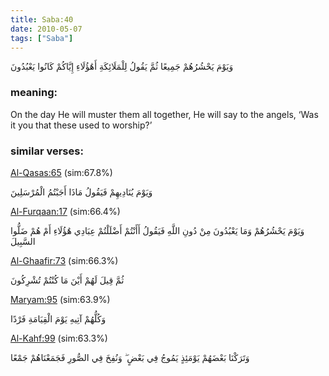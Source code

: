 ```yaml
---
title: Saba:40
date: 2010-05-07
tags: ["Saba"]
---
```

وَيَوْمَ يَحْشُرُهُمْ جَمِيعًا ثُمَّ يَقُولُ لِلْمَلَائِكَةِ أَهَٰؤُلَاءِ إِيَّاكُمْ كَانُوا يَعْبُدُونَ
### meaning: 
On the day He will muster them all together, He will say to the angels, ‘Was it you that these used to worship?’
### similar verses: 

[Al-Qasas:65](/28/65) (sim:67.8%)

وَيَوْمَ يُنَادِيهِمْ فَيَقُولُ مَاذَا أَجَبْتُمُ الْمُرْسَلِينَ

[Al-Furqaan:17](/25/17) (sim:66.4%)

وَيَوْمَ يَحْشُرُهُمْ وَمَا يَعْبُدُونَ مِنْ دُونِ اللَّهِ فَيَقُولُ أَأَنْتُمْ أَضْلَلْتُمْ عِبَادِي هَٰؤُلَاءِ أَمْ هُمْ ضَلُّوا السَّبِيلَ

[Al-Ghaafir:73](/40/73) (sim:66.3%)

ثُمَّ قِيلَ لَهُمْ أَيْنَ مَا كُنْتُمْ تُشْرِكُونَ

[Maryam:95](/19/95) (sim:63.9%)

وَكُلُّهُمْ آتِيهِ يَوْمَ الْقِيَامَةِ فَرْدًا

[Al-Kahf:99](/18/99) (sim:63.3%)

وَتَرَكْنَا بَعْضَهُمْ يَوْمَئِذٍ يَمُوجُ فِي بَعْضٍ ۖ وَنُفِخَ فِي الصُّورِ فَجَمَعْنَاهُمْ جَمْعًا
